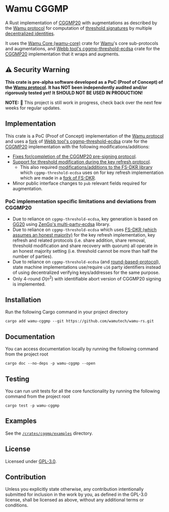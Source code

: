 # Wamu CGGMP

A Rust implementation of [CGGMP20](https://eprint.iacr.org/2021/060.pdf) with augmentations as described by the [Wamu protocol](https://wamu.tech/specification) for computation of [threshold signatures](https://academy.binance.com/en/articles/threshold-signatures-explained) by multiple [decentralized identities](https://ethereum.org/en/decentralized-identity/).

It uses the [Wamu Core (wamu-core)](https://github.com/wamutech/wamu-rs/tree/master/crates/core) crate for [Wamu](https://wamu.tech/specification)'s core sub-protocols and augmentations, and [Webb tool's cggmp-threshold-ecdsa](https://github.com/webb-tools/cggmp-threshold-ecdsa) crate for the [CGGMP20](https://eprint.iacr.org/2021/060.pdf) implementation that it wraps and augments.

## ⚠️ Security Warning

**This crate is pre-alpha software developed as a PoC (Proof of Concept) of the [Wamu protocol](https://wamu.tech/specification).
It has NOT been independently audited and/or rigorously tested yet!
It SHOULD NOT BE USED IN PRODUCTION!**

**NOTE:** 🚧 This project is still work in progress, check back over the next few weeks for regular updates.

## Implementation

This crate is a PoC (Proof of Concept) implementation of the [Wamu protocol](https://wamu.tech/specification) and uses a [fork](https://github.com/davidsemakula/cggmp-threshold-ecdsa/tree/wamu) of [Webb tool's cggmp-threshold-ecdsa](https://github.com/webb-tools/cggmp-threshold-ecdsa) crate for the [CGGMP20](https://eprint.iacr.org/2021/060.pdf) implementation with the following modifications/additions:

- [Fixes for/completion of the CGGMP20 pre-signing protocol](https://github.com/davidsemakula/cggmp-threshold-ecdsa/commit/e7971848e6a1878dfa10cae984b5d09de757ef89).
- [Support for threshold modification during the key refresh protocol](https://github.com/davidsemakula/cggmp-threshold-ecdsa/commit/4cc57099e3a86886cf1b62cb1ef1fda2817d2343).
  - This also required [modifications/additions to the FS-DKR library](https://github.com/davidsemakula/fs-dkr/commit/4414f386ceb2a7d84f5d685a911e0708ecff2808) which `cggmp-threshold-ecdsa` uses on for key refresh implementation which are made in a [fork of FS-DKR](https://github.com/davidsemakula/fs-dkr/commits/wamu).
- Minor public interface changes to `pub` relevant fields required for augmentation.

### PoC implementation specific limitations and deviations from CGGMP20 

- Due to reliance on `cggmp-threshold-ecdsa`, key generation is based on [GG20](https://eprint.iacr.org/2020/540.pdf) using [ZenGo's multi-party-ecdsa](https://github.com/ZenGo-X/multi-party-ecdsa) library.
- Due to reliance on `cggmp-threshold-ecdsa` which uses [FS-DKR (which assumes an honest majority)](https://github.com/webb-tools/fs-dkr#our-model) for the key refresh implementation, key refresh and related protocols (i.e. share addition, share removal, threshold modification and share recovery with quorum) all operate in an honest majority setting (i.e. threshold cannot be more than half the number of parties).
- Due to reliance on `cggmp-threshold-ecdsa` (and [round-based-protocol](https://github.com/ZenGo-X/round-based-protocol)), state machine implementations use/require `u16` party identifiers instead of using decentralized verifying keys/addresses for the same purpose.
- Only 4-round $O(n^2)$ with identifiable abort version of CGGMP20 signing is implemented.

## Installation

Run the following Cargo command in your project directory

```shell
cargo add wamu-cggmp --git https://github.com/wamutech/wamu-rs.git
```

## Documentation

You can access documentation locally by running the following command from the project root

```shell
cargo doc --no-deps -p wamu-cggmp --open
```

## Testing

You can run unit tests for all the core functionality by running the following command from the project root

```shell
cargo test -p wamu-cggmp
```

## Examples

See the [`/crates/cggmp/examples`](/crates/cggmp/examples) directory.

## License

Licensed under [GPL-3.0](https://github.com/wamutech/wamu-rs/tree/master/LICENSE-GPL).

## Contribution

Unless you explicitly state otherwise, any contribution intentionally submitted
for inclusion in the work by you, as defined in the GPL-3.0 license, shall be
licensed as above, without any additional terms or conditions.
